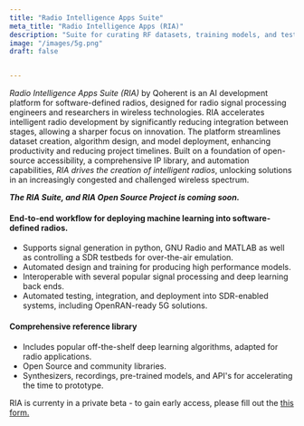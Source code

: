 ```yaml
---
title: "Radio Intelligence Apps Suite"
meta_title: "Radio Intelligence Apps (RIA)"
description: "Suite for curating RF datasets, training models, and testing then deploying them."
image: "/images/5g.png"
draft: false


---
```


<!-- ## Custom RF Datasets for Model Training -->

*Radio Intelligence Apps Suite (RIA)* by Qoherent is an AI development platform for software-defined radios, designed for radio signal processing engineers and researchers in wireless technologies. RIA accelerates intelligent radio development by significantly reducing integration between stages, allowing a sharper focus on innovation. The platform streamlines dataset creation, algorithm design, and model deployment, enhancing productivity and reducing project timelines. Built on a foundation of open-source accessibility, a comprehensive IP library, and automation capabilities, *RIA drives the creation of intelligent radios*, unlocking solutions in an increasingly congested and challenged wireless spectrum.

_**The RIA Suite, and RIA Open Source Project is coming soon.**_


#### End-to-end workflow for deploying machine learning into software-defined radios.
- Supports signal generation in python, GNU Radio and MATLAB as well as controlling a SDR testbeds for over-the-air emulation.
- Automated design and training for producing high performance models.
- Interoperable with several popular signal processing and deep learning back ends.
- Automated testing, integration, and deployment into SDR-enabled systems, including OpenRAN-ready 5G solutions.

#### Comprehensive reference library
- Includes popular off-the-shelf deep learning algorithms, adapted for radio applications.
- Open Source and community libraries.
- Synthesizers, recordings, pre-trained models, and API's for accelerating the time to prototype.


RIA is currenty in a private beta - to gain early access, please fill out the [this form.](https://docs.google.com/forms/d/1m4XrPbfuVDokKx6eJg8-nYIgwodWLAmrods-zsExe0U)



